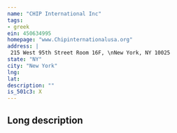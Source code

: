 ```yaml
---
name: "CHIP International Inc"
tags:
- greek
ein: 450634995
homepage: "www.Chipinternationalusa.org"
address: |
 215 West 95th Street Room 16F, \nNew York, NY 10025
state: "NY"
city: "New York"
lng: 
lat: 
description: ""
is_501c3: X
---
```


## Long description


